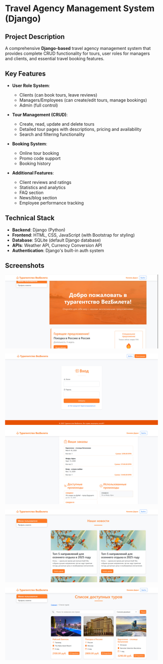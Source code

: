 # Travel Agency Management System (Django)

## Project Description

A comprehensive **Django-based** travel agency management system that provides complete CRUD functionality for tours, user roles for managers and clients, and essential travel booking features.

## Key Features

- **User Role System**:
  - Clients (can book tours, leave reviews)
  - Managers/Employees (can create/edit tours, manage bookings)
  - Admin (full control)

- **Tour Management (CRUD)**:
  - Create, read, update and delete tours
  - Detailed tour pages with descriptions, pricing and availability
  - Search and filtering functionality

- **Booking System**:
  - Online tour booking
  - Promo code support
  - Booking history

- **Additional Features**:
  - Client reviews and ratings
  - Statistics and analytics
  - FAQ section
  - News/blog section
  - Employee performance tracking

## Technical Stack

- **Backend**: Django (Python)
- **Frontend**: HTML, CSS, JavaScript (with Bootstrap for styling)
- **Database**: SQLite (default Django database)
- **APIs**: Weather API, Currency Conversion API
- **Authentication**: Django's built-in auth system

## Screenshots

![Main page](/TravelAgency/media/screenshots/main.jpg?raw=true "Main page")

![Main page](/TravelAgency/media/screenshots/login.jpg?raw=true "Main page")

![Client dashboard page](/TravelAgency/media/screenshots/client_dashboard.jpg?raw=true "Client dashboard page")

![Reviews page](/TravelAgency/media/screenshots/reviews.jpg?raw=true "Reviews page")

![Tours page](/TravelAgency/media/screenshots/tours.jpg?raw=true "Tours page")
